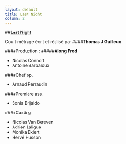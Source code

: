 ```yaml
---
layout: default
title: Last Night
column: 2
---
```


<script type="text/javascript">
window.addEvent('load', function() {
    var imgs = [];
    imgs.push({file: 'lastnight1.png', title: '', desc: '', url: '#'});
    imgs.push({file: 'lastnight2.png', title: '', desc: '', url: '#'});
    imgs.push({file: 'lastnight3.png', title: '', desc: '', url: '#'});
    imgs.push({file: 'lastnight4.png', title: '', desc: '', url: '#'});
    imgs.push({file: 'lastnight5.png', title: '', desc: '', url: '#'});
    imgs.push({file: 'lastnight6.png', title: '', desc: '', url: '#'});
    var myshow = new Slideshow('slideshow', { 
        type: 'zoom',
        externals: 0,
        showTitleCaption: 1,
        captionHeight: 45,
        width: 750, 
        height: 318, 
        pan: 50,
        zoom: 50,
        loadingDiv: 1,
        resize: true,
        duration: [2000, 9000],
        transition: Fx.Transitions.Expo.easeOut,
        images: imgs, 
        path: '/images/lastnight/'
    });

    myshow.caps.h2.setStyles({color: '#fff', fontSize: '13px'});
    myshow.caps.p.setStyles({color: '#ccc', fontSize: '11px'});
});
</script>

##[**Last Night**](http://youtu.be/NPB16OofnEI)

Court métrage écrit et réalisé par
####**Thomas J Guilleux**


####Production :
#####**Along Prod**
 * Nicolas Connort
 * Antoine Barbaroux


####Chef op.
* Arnaud Perraudin

####Première ass.
* Sonia Brijaldo 

####Casting
* Nicolas Van Bereven
* Adrien Laligue
* Monika Ekiert
* Hervé Husson